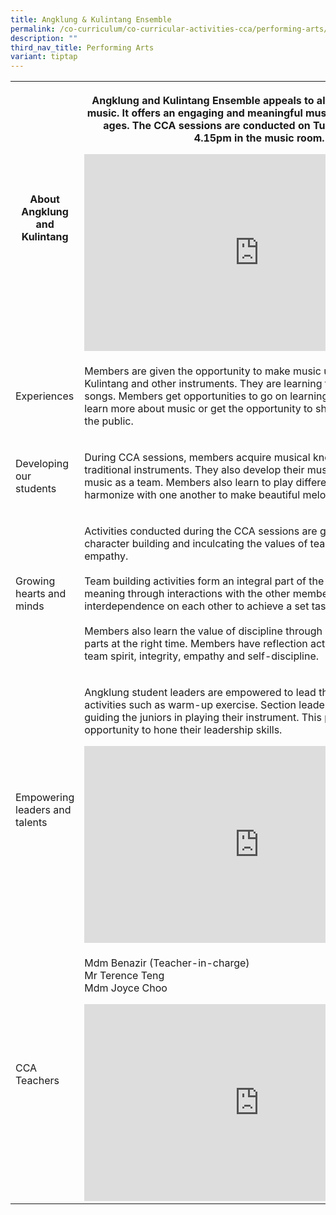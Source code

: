 ```yaml
---
title: Angklung & Kulintang Ensemble
permalink: /co-curriculum/co-curricular-activities-cca/performing-arts/angklung-n-kolintung-ensemble/
description: ""
third_nav_title: Performing Arts
variant: tiptap
---
```

<table style="minWidth: 50px">
<colgroup>
<col>
<col>
</colgroup>
<tbody>
<tr>
<th rowspan="1" colspan="1">
<p>About Angklung and Kulintang</p>
</th>
<th rowspan="1" colspan="1">
<p>Angklung and Kulintang Ensemble appeals to all students who enjoy music.
It offers an engaging and meaningful musical experience for all ages. The
CCA sessions are conducted on Tuesdays, 2.15pm to 4.15pm in the music room.</p>
<div class="iframe-wrapper">
<iframe height="315" width="560" allowfullscreen="true" frameborder="0" src="https://www.youtube.com/embed/-Xdi3tLWSjY"></iframe>
</div>
</th>
</tr>
<tr>
<td rowspan="1" colspan="1">
<p>Experiences</p>
</td>
<td rowspan="1" colspan="1">
<p>Members are given the opportunity to make music using Angklung, Kulintang
and other instruments. They are learning traditional and modern songs.
Members get opportunities to go on learning journeys where they learn more
about music or get the opportunity to showcase their talent to the public.</p>
</td>
</tr>
<tr>
<td rowspan="1" colspan="1">
<p>Developing our students</p>
</td>
<td rowspan="1" colspan="1">
<p>During CCA sessions, members acquire musical knowledge of the traditional
instruments. They also develop their musicianship to make music as a team.
Members also learn to play different instruments and harmonize with one
another to make beautiful melodies.</p>
</td>
</tr>
<tr>
<td rowspan="1" colspan="1">
<p>Growing hearts and minds</p>
</td>
<td rowspan="1" colspan="1">
<p>Activities conducted during the CCA sessions are geared towards character
building and inculcating the values of team spirit, integrity and empathy.
<br>
<br>Team building activities form an integral part of the CCA as members find
meaning through interactions with the other members and their interdependence
on each other to achieve a set task.
<br>
<br>Members also learn the value of discipline through playing the correct
parts at the right time. Members have reflection activities that focuses
on team spirit, integrity, empathy and self-discipline.</p>
</td>
</tr>
<tr>
<td rowspan="1" colspan="1">
<p>Empowering leaders and talents</p>
</td>
<td rowspan="1" colspan="1">
<p>Angklung student leaders are empowered to lead the team in some activities
such as warm-up exercise. Section leaders also take charge in guiding the
juniors in playing their instrument. This provides the opportunity to hone
their leadership skills.</p>
<div class="iframe-wrapper">
<iframe height="315" width="560" allowfullscreen="true" frameborder="0" src="https://www.youtube.com/embed/E8htULEoeHs"></iframe>
</div>
</td>
</tr>
<tr>
<td rowspan="1" colspan="1">
<p>CCA Teachers</p>
</td>
<td rowspan="1" colspan="1">
<p>Mdm Benazir (Teacher-in-charge)
<br>Mr Terence Teng
<br>Mdm Joyce Choo</p>
<div class="iframe-wrapper">
<iframe height="315" width="560" allowfullscreen="true" frameborder="0" src="https://www.youtube.com/embed/nsbKKbKF4Tc"></iframe>
</div>
</td>
</tr>
</tbody>
</table>
<p></p>